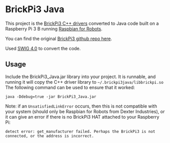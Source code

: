 # BrickPi3 Java

This project is the [BrickPi3 C++ drivers](https://github.com/DexterInd/BrickPi3/tree/master/Software/C) converted
to Java code built on a Raspberry Pi 3 B running [Raspbian for Robots](https://www.dexterindustries.com/raspberry-pi-robot-software/).  

You can find the original [BrickPi3 github repo here](https://github.com/DexterInd/BrickPi3).

Used [SWIG 4.0](http://www.swig.org/) to convert the code.

## Usage

Include the BrickPi3_Java.jar library into your project. It is runnable, 
and running it will copy the C++ driver library to `~/.brickpi3java/libbrickpi.so`
The following command can be used to ensure that it worked:
  
    java -Ddebug=true -jar BrickPi3_Java.jar
  
Note: if an `UnsatisfiedLinkError` occurs, then this is not compatible with your system 
(should only be Raspbian for Robots from Dexter Industries), or it can give an error if 
there is no BrickPi3 HAT attached to your Raspberry Pi: 

    detect error: get_manufacturer failed. Perhaps the BrickPi3 is not connected, or the address is incorrect.
